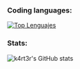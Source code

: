 ### Coding languages:
[![Top Lenguajes](https://github-readme-stats.vercel.app/api/top-langs/?username=k4rt3r&layout=compact)](https://github.com/anuraghazra/github-readme-stats)

### Stats:
![k4rt3r's GitHub stats](https://github-readme-stats.vercel.app/api?username=k4rt3r&show_icons=true&theme=radical)
